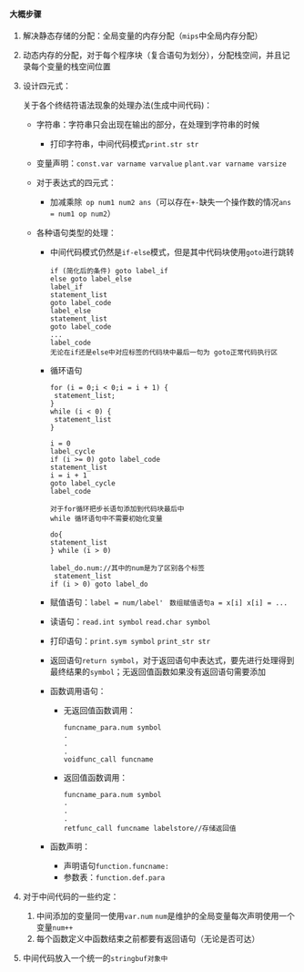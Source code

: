 #### 大概步骤

1. 解决静态存储的分配：全局变量的内存分配（`mips`中全局内存分配）

2. 动态内存的分配，对于每个程序块（复合语句为划分），分配栈空间，并且记录每个变量的栈空间位置

3. 设计四元式：

   关于各个终结符语法现象的处理办法(生成中间代码)：

   * 字符串：字符串只会出现在输出的部分，在处理到字符串的时候
     
     * 打印字符串，中间代码模式`print.str str`
   * 变量声明：`const.var varname varvalue` `plant.var varname varsize`
   * 对于表达式的四元式：
     
     * 加减乘除` op num1 num2 ans`（可以存在`+-`缺失一个操作数的情况`ans = num1 op num2`）
   * 各种语句类型的处理：
     * 中间代码模式仍然是`if-else`模式，但是其中代码块使用`goto`进行跳转
     
       ```
       if (简化后的条件) goto label_if
       else goto label_else
       label_if
       statement_list
       goto label_code
       label_else
       statement_list
       goto label_code
       ...
       label_code
       无论在if还是else中对应标签的代码块中最后一句为 goto正常代码执行区
       ```
     
     * 循环语句
       ```
       for (i = 0;i < 0;i = i + 1) {
       	statement_list;
       }
       while (i < 0) {
       	statement_list
       }
       
       i = 0
       label_cycle
       if (i >= 0) goto label_code
       statement_list
       i = i + 1
       goto label_cycle
       label_code
       
       对于for循环把步长语句添加到代码块最后中
       while 循环语句中不需要初始化变量
       
       do{
       statement_list
       } while (i > 0)
       
       label_do.num://其中的num是为了区别各个标签
       	statement_list
       if (i > 0) goto label_do
       ```
       
     * 赋值语句：`label = num/label' ` `数组赋值语句a = x[i] x[i] = ...`
     
     *  读语句：`read.int symbol` `read.char symbol`
     
     * 打印语句：`print.sym symbol` `print_str str`
     
     * 返回语句`return symbol`，对于返回语句中表达式，要先进行处理得到最终结果的`symbol`；无返回值函数如果没有返回语句需要添加
     
     * 函数调用语句：
     
       * 无返回值函数调用：
     
         ```
         funcname_para.num symbol
         .
         .
         .
         voidfunc_call funcname
         ```
     
       * 返回值函数调用：
     
         ```
         funcname_para.num symbol
         .
         .
         .
         retfunc_call funcname labelstore//存储返回值
         ```
     
     * 函数声明：
     
       * 声明语句`function.funcname:` 
       * 参数表：`function.def.para`
   
4. 对于中间代码的一些约定：

   1. 中间添加的变量同一使用`var.num` `num`是维护的全局变量每次声明使用一个变量`num++`
   2. 每个函数定义中函数结束之前都要有返回语句（无论是否可达）

5. 中间代码放入一个统一的`stringbuf对象中`





​                